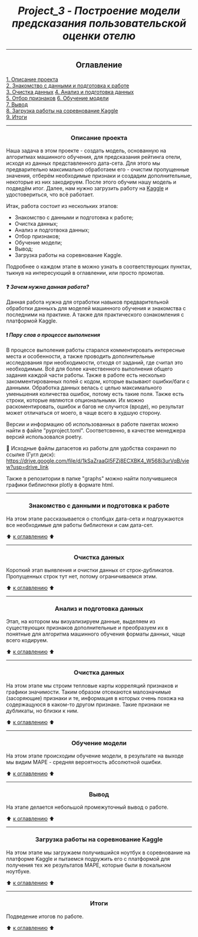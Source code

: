 # <center> ***Project_3 - Построение модели предсказания пользовательской оценки отелю***
---

## <center> <a id ="table_of_content">Оглавление</a>  
[1. Описание проекта](#description)  
[2. Знакомство с данными и подготовка к работе](#preparation)  
[3. Очистка данных](#data_cleaning)
[4. Анализ и подготовка данных](#data_preparation)  
[5. Отбор признаков](#data_picking)
[6. Обучение модели](#learning)  
[7. Вывод](#result)  
[8. Загрузка работы на соревнование Kaggle](#kaggle)  
[9. Итоги](#final)

---

### <center> <a id='description'> Описание проекта</a>

Наша задача в этом проекте - создать модель, основанную на алгоритмах машинного обучения, для предсказания рейтинга отели, исходя из данных представленного дата-сета. Для этого мы предварительно максимально обработаем его - очистим пропущенные значения, отберём необходимые признаки и создадим дополнительные, некоторые из них закодируем. После этого обучим нашу модель и подведём итог. Далее, нам нужно загрузить работу на [Kaggle](https://www.kaggle.com/) и удостовериться, что всё работает.

Итак, работа состоит из нескольких этапов:

* Знакомство с данными и подготовка к работе;
* Очистка данных;
* Анализ и подготвока данных;
* Отбор признаков;
* Обучение модели;
* Вывод;
* Загрузка работы на соревнование Kaggle.

Подробнее о каждом этапе в можно узнать в соответствующих пунктах, тыкнув на интересующий в оглавлении, или просто промотав.

#### :question: ***Зачем нужна данная работа?***
Данная работа нужна для отработки навыков предварительной обработки данныхъ для моделей машинного обучения и знакомства с последними на практике. А также для практического ознакомления с платформой Kaggle.

#### :exclamation: ***Пару слов о процессе выполнения***
В процессе выполения работы старался комментировать интересные места и особенности, а также проводить дополнительные исследования при необходимости, отходя от заданий, где считал это необходимым. Всё для более качественного выполнения общего задания каждой части работы.
Также в работе есть несколько закомментированных полей с кодом, которые вызывают ошибки/баги с данными. Обработка данных велась с целью максимального уменьшения количества ошибок, потому есть такие поля.
Также есть строки, которые являются опциональными. Их можно раскоментировать, ошибок и багов не случится (вроде), но результат может отличаться от моего, в чаще всего в худшую сторону.

Версии и информацию об использованных в работе пакетах можно найти в файле "pyproject.toml". Соответсвенно, в качестве менеджера версий использовался poetry.

:floppy_disk: Исходные файлы датасетов из работы для удобства сохранил по ссылке (Гугл диск): https://drive.google.com/file/d/1kSaZraaGI5FZj8ECXBK4_W568i3urVqB/view?usp=drive_link

Также в репозитории в папке "graphs" можно найти получившиеся графики библиотеки plotly в формате html.

---

### <center> <a id='preparation'> Знакомство с данными и подготовка к работе </a>

На этом этапе рассказывается о столбцах дата-сета и подгружаются все необходимые для работы библиотеки и сам дата-сет.

:arrow_up: [к оглавлению](#table_of_content) :arrow_up:

---

### <center> <a id='data_cleaning'> Очистка данных </a>

Короткий этап выявления и очистки данных от строк-дубликатов. Пропущенных строк тут нет, потому ограничиваемся этим.

:arrow_up: [к оглавлению](#table_of_content) :arrow_up:

---

### <center> <a id='data_preparation'> Анализ и подготовка данных </a>

Этап, на котором мы визуализируем данные, выделяем из существующих признаков дополнительные и преобразуем их в понятные для алгоритма машинного обучения форматы данных, чаще всего кодируем.

:arrow_up: [к оглавлению](#table_of_content) :arrow_up:

---

### <center> <a id='data_picking'> Очистка данных </a>

На этом этапе мы строим тепловые карты корреляций признаков и графики значимости. Таким образом отсекаются малозначимые (засоряющие) признаки и те, информация в которых очень похожа на содержащуюся в каком-то другом признаке. Такие признаки не дубликаты, но близки к ним.

:arrow_up: [к оглавлению](#table_of_content) :arrow_up:

---

### <center> <a id='learning'> Обучение модели </a>

На этом этапе происходим обучение модели, в результате на выходе мы видим MAPE - средняя вероятность абсолютной ошибки.

:arrow_up: [к оглавлению](#table_of_content) :arrow_up:

---

### <center> <a id='result'> Вывод </a>

На этапе делается небольшой промежуточный вывод о работе.

:arrow_up: [к оглавлению](#table_of_content) :arrow_up:

---

### <center> <a id='kaggle'>  Загрузка работы на соревнование Kaggle </a>

На этом этапе мы загружаем получившийся ноутбук в соревнование на платформе Kaggle и пытаемся подружить его с платформой для получения тех же результатов MAPE, которые были в локальном ноутбуке.

:arrow_up: [к оглавлению](#table_of_content) :arrow_up:

---

### <center> <a id='conclusion'> Итоги </a>

Подведение итогов по работе.

:arrow_up: [к оглавлению](#table_of_content) :arrow_up: